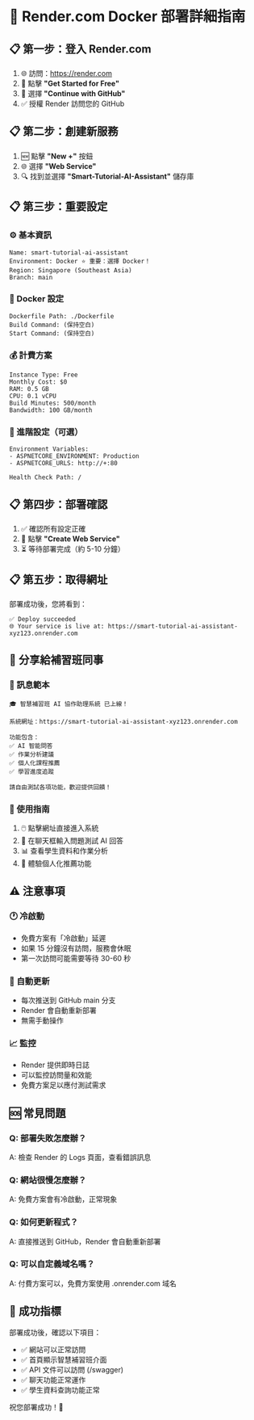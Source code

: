# 🎯 Render.com Docker 部署詳細指南

## 📋 第一步：登入 Render.com

1. 🌐 訪問：https://render.com
2. 🔐 點擊 **"Get Started for Free"**
3. 🔗 選擇 **"Continue with GitHub"**
4. ✅ 授權 Render 訪問您的 GitHub

## 📋 第二步：創建新服務

1. 🆕 點擊 **"New +"** 按鈕
2. 🌐 選擇 **"Web Service"**
3. 🔍 找到並選擇 **"Smart-Tutorial-AI-Assistant"** 儲存庫

## 📋 第三步：重要設定

### ⚙️ 基本資訊
```
Name: smart-tutorial-ai-assistant
Environment: Docker ⭐ 重要：選擇 Docker！
Region: Singapore (Southeast Asia)
Branch: main
```

### 🐳 Docker 設定
```
Dockerfile Path: ./Dockerfile
Build Command: (保持空白)
Start Command: (保持空白)
```

### 💰 計費方案
```
Instance Type: Free
Monthly Cost: $0
RAM: 0.5 GB
CPU: 0.1 vCPU
Build Minutes: 500/month
Bandwidth: 100 GB/month
```

### 🔧 進階設定（可選）
```
Environment Variables:
- ASPNETCORE_ENVIRONMENT: Production
- ASPNETCORE_URLS: http://+:80

Health Check Path: /
```

## 📋 第四步：部署確認

1. ✅ 確認所有設定正確
2. 🚀 點擊 **"Create Web Service"**
3. ⏳ 等待部署完成（約 5-10 分鐘）

## 📋 第五步：取得網址

部署成功後，您將看到：
```
✅ Deploy succeeded
🌐 Your service is live at: https://smart-tutorial-ai-assistant-xyz123.onrender.com
```

## 🎉 分享給補習班同事

### 📧 訊息範本
```
🎓 智慧補習班 AI 協作助理系統 已上線！

系統網址：https://smart-tutorial-ai-assistant-xyz123.onrender.com

功能包含：
✅ AI 智能問答
✅ 作業分析建議
✅ 個人化課程推薦
✅ 學習進度追蹤

請自由測試各項功能，歡迎提供回饋！
```

### 📱 使用指南
1. 🖱️ 點擊網址直接進入系統
2. 💬 在聊天框輸入問題測試 AI 回答
3. 📊 查看學生資料和作業分析
4. 🎯 體驗個人化推薦功能

## ⚠️ 注意事項

### 🕐 冷啟動
- 免費方案有「冷啟動」延遲
- 如果 15 分鐘沒有訪問，服務會休眠
- 第一次訪問可能需要等待 30-60 秒

### 🔄 自動更新
- 每次推送到 GitHub main 分支
- Render 會自動重新部署
- 無需手動操作

### 📈 監控
- Render 提供即時日誌
- 可以監控訪問量和效能
- 免費方案足以應付測試需求

## 🆘 常見問題

### Q: 部署失敗怎麼辦？
A: 檢查 Render 的 Logs 頁面，查看錯誤訊息

### Q: 網站很慢怎麼辦？
A: 免費方案會有冷啟動，正常現象

### Q: 如何更新程式？
A: 直接推送到 GitHub，Render 會自動重新部署

### Q: 可以自定義域名嗎？
A: 付費方案可以，免費方案使用 .onrender.com 域名

## 🎯 成功指標

部署成功後，確認以下項目：
- ✅ 網站可以正常訪問
- ✅ 首頁顯示智慧補習班介面
- ✅ API 文件可以訪問 (/swagger)
- ✅ 聊天功能正常運作
- ✅ 學生資料查詢功能正常

祝您部署成功！🚀